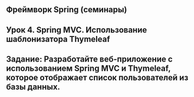 ## Фреймворк Spring (семинары)
## Урок 4. Spring MVC. Использование шаблонизатора Thymeleaf
## Задание: Разработайте веб-приложение с использованием Spring MVC и Thymeleaf, которое отображает список пользователей из базы данных.